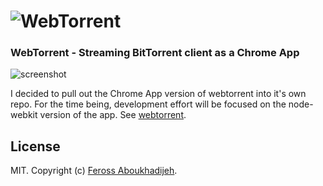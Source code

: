 # ![WebTorrent](https://raw.github.com/feross/webtorrent/master/img/wordmark.png)

### WebTorrent - Streaming BitTorrent client as a Chrome App

![screenshot](https://raw.github.com/feross/webtorrent-chrome/master/img/screenshot.png)

I decided to pull out the Chrome App version of webtorrent into it's own repo. For the
time being, development effort will be focused on the node-webkit version of the app.
See [webtorrent](http://webtorrent.io).

## License

MIT. Copyright (c) [Feross Aboukhadijeh](http://feross.org).
